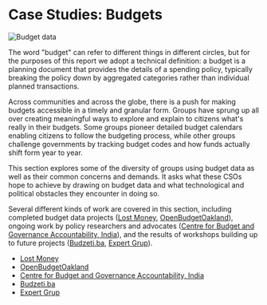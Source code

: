 # Case Studies: Budgets

![Budget data](QEghdYv.png)

The word "budget" can refer to different things in different circles, but for the purposes of this report we adopt a technical definition: a budget is a planning document that provides the details of a spending policy, typically breaking the policy down by aggregated categories rather than individual planned transactions.

Across communities and across the globe, there is a push for making budgets accessible in a timely and granular form. Groups have sprung up all over creating meaningful ways to explore and explain to citizens what's really in their budgets. Some groups pioneer detailed budget calendars enabling citizens to follow the budgeting process, while other groups challenge governments by tracking budget codes and how funds actually shift form year to year.

This section explores some of the diversity of groups using budget data as well as their common concerns and demands. It asks what these CSOs hope to achieve by drawing on budget data and what technological and political obstacles they encounter in doing so.

Several different kinds of work are covered in this section, including completed budget data projects ([Lost Money](./lost-money/), [OpenBudgetOakland](./openbudgetoakland/)), ongoing work by policy researchers and advocates ([Centre for Budget and Governance Accountability, India](./cbga/)), and the results of workshops building up to future projects ([Budzeti.ba](./bosnia/), [Expert Grup](./expert-grup/)).

* [Lost Money](./lost-money/)
* [OpenBudgetOakland](./openbudgetoakland/)
* [Centre for Budget and Governance Accountability, India](./cbga/)
* [Budzeti.ba](./bosnia/)
* [Expert Grup](./expert-grup/)


